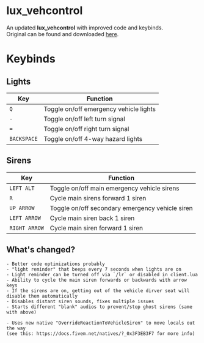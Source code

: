 # lux_vehcontrol

An updated **lux_vehcontrol** with improved code and keybinds.  
Original can be found and downloaded [here](https://forum.cfx.re/t/release-luxart-vehicle-control/17304).  
  
# Keybinds  
  
## Lights  
| Key         | Function                        |  
|------------|--------------------------------|  
| `Q`        | Toggle on/off emergency vehicle lights |  
| `-`        | Toggle on/off left turn signal |  
| `=`        | Toggle on/off right turn signal |  
| `BACKSPACE`| Toggle on/off 4-way hazard lights |  

## Sirens  
| Key         | Function                                |  
|------------|----------------------------------------|  
| `LEFT ALT`   | Toggle on/off main emergency vehicle sirens |  
| `R`          | Cycle main sirens forward 1 siren     |  
| `UP ARROW`   | Toggle on/off secondary emergency vehicle siren |  
| `LEFT ARROW` | Cycle main siren back 1 siren         |  
| `RIGHT ARROW`| Cycle main siren forward 1 siren     |  

## What's changed?
```
- Better code optimizations probably
- "light reminder" that beeps every 7 seconds when lights are on
- Light reminder can be turned off via `/lr` or disabled in client.lua
- Ability to cycle the main siren forwards or backwards with arrow keys
- If the sirens are on, getting out of the vehicle dirver seat will disable them automatically
- Disables distant siren sounds, fixes multiple issues
- Starts different "blank" audios to prevent/stop ghost sirens (same with above)

- Uses new native "OverrideReactionToVehicleSiren" to move locals out the way
(see this: https://docs.fivem.net/natives/?_0x3F3EB3F7 for more info)
```

